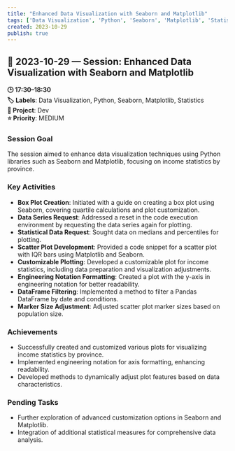 ```yaml
---
title: "Enhanced Data Visualization with Seaborn and Matplotlib"
tags: ['Data Visualization', 'Python', 'Seaborn', 'Matplotlib', 'Statistics']
created: 2023-10-29
publish: true
---
```


## 📅 2023-10-29 — Session: Enhanced Data Visualization with Seaborn and Matplotlib

**🕒 17:30–18:30**  
**🏷️ Labels**: Data Visualization, Python, Seaborn, Matplotlib, Statistics  
**📂 Project**: Dev  
**⭐ Priority**: MEDIUM  


### Session Goal
The session aimed to enhance data visualization techniques using Python libraries such as Seaborn and Matplotlib, focusing on income statistics by province.

### Key Activities
- **Box Plot Creation**: Initiated with a guide on creating a box plot using Seaborn, covering quartile calculations and plot customization.
- **Data Series Request**: Addressed a reset in the code execution environment by requesting the data series again for plotting.
- **Statistical Data Request**: Sought data on medians and percentiles for plotting.
- **Scatter Plot Development**: Provided a code snippet for a scatter plot with IQR bars using Matplotlib and Seaborn.
- **Customizable Plotting**: Developed a customizable plot for income statistics, including data preparation and visualization adjustments.
- **Engineering Notation Formatting**: Created a plot with the y-axis in engineering notation for better readability.
- **DataFrame Filtering**: Implemented a method to filter a Pandas DataFrame by date and conditions.
- **Marker Size Adjustment**: Adjusted scatter plot marker sizes based on population size.

### Achievements
- Successfully created and customized various plots for visualizing income statistics by province.
- Implemented engineering notation for axis formatting, enhancing readability.
- Developed methods to dynamically adjust plot features based on data characteristics.

### Pending Tasks
- Further exploration of advanced customization options in Seaborn and Matplotlib.
- Integration of additional statistical measures for comprehensive data analysis.
